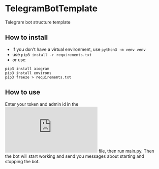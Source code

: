 # TelegramBotTemplate
Telegram bot structure template 
## How to install 
- If you don't have a virtual environment, use `python3 -m venv venv`
- use `pip3 install -r requirements.txt`
- or use:
```
pip3 install aiogram
pip3 install environs
pip3 freeze > requirements.txt
```

## How to use
Enter your token and admin id in the ![config.txt](https://github.com/yudls/TelegramBotTemplate/blob/main/config.txt) file, then run main.py. Then the bot will start working and send you messages about starting and stopping the bot.
